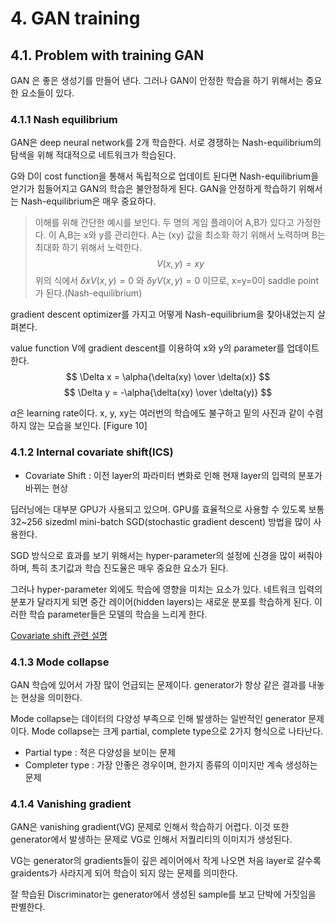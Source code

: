 # 4. GAN training
## 4.1. Problem with training GAN
GAN 은 좋은 생성기를 만들어 낸다. 그러나 GAN이 안정한 학습을 하기 위해서는 중요한 요소들이 있다.

### 4.1.1 Nash equilibrium
GAN은 deep neural network를 2개 학습한다. 서로 경쟁하는 Nash-equilibrium의 탐색을 위해 적대적으로 네트워크가 학습된다. 

G와 D이 cost function을 통해서 독립적으로 업데이트 된다면 Nash-equilibrium을 얻기가 힘들어지고 GAN의 학습은 불안정하게 된다. GAN을 안정하게 학습하기 위해서는 Nash-equilibrium은 매우 중요하다.

> 이해를 위해 간단한 예시를 보인다.
>두 명의 게임 플레이어 A,B가 있다고 가정한다. 이 A,B는 x와 y를 관리한다. A는 (xy) 값을 최소화 하기 위해서 노력하며 B는 최대화 하기 위해서 노력한다.
>$$
>V(x,y) = xy
>$$
> 위의 식에서 $\delta xV(x,y)=0$ 와 $\delta yV(x,y)=0$ 이므로, x=y=0이 saddle point가 된다.(Nash-equilibrium)

gradient descent optimizer를 가지고 어떻게 Nash-equilibrium을 찾아내었는지 살펴본다. 

value function V에 gradient descent를 이용하여 x와 y의 parameter를 업데이트 한다.
$$
\Delta x = \alpha{\delta(xy) \over \delta(x)}
$$
$$
\Delta y = -\alpha{\delta(xy) \over \delta(y)} 
$$

$\alpha$은 learning rate이다. x, y, xy는 여러번의 학습에도 불구하고 밑의 사진과 같이 수렴하지 않는 모습을 보인다.
[Figure 10]

### 4.1.2 Internal covariate shift(ICS)
- Covariate Shift : 이전 layer의 파라미터 변화로 인해 현재 layer의 입력의 분포가 바뀌는 현상

딥러닝에는 대부분 GPU가 사용되고 있으며. GPU를 효율적으로 사용할 수 있도록 보통 32~256 sizedml mini-batch SGD(stochastic gradient descent) 방법을 많이 사용한다.

SGD 방식으로 효과를 보기 위해서는 hyper-parameter의 설정에 신경을 많이 써줘야 하며, 특히 초기값과 학습 진도율은 매우 중요한 요소가 된다.

그러나 hyper-parameter 외에도 학습에 영향을 미치는 요소가 있다. 네트워크 입력의 분포가 달라지게 되면 중간 레이어(hidden layers)는 새로운 분포를 학습하게 된다. 이러한 학습 parameter들은 모델의 학습을 느리게 한다.

[Covariate shift 관련 설명](https://blog.naver.com/PostView.nhn?blogId=laonple&logNo=220808903260)

### 4.1.3 Mode collapse
GAN 학습에 있어서 가장 많이 언급되는 문제이다. generator가 항상 같은 결과를 내놓는 현상을 의미한다. 

Mode collapse는 데이터의 다양성 부족으로 인해 발생하는 일반적인 generator 문제이다. Mode collapse는 크게 partial, complete type으로 2가지 형식으로 나타난다.

- Partial type : 적은 다양성을 보이는 문제
- Completer type : 가장 안좋은 경우이며, 한가지 종류의 이미지만 계속 생성하는 문제

### 4.1.4 Vanishing gradient
GAN은 vanishing gradient(VG) 문제로 인해서 학습하기 어렵다. 이것 또한 generator에서 발생하는 문제로 VG로 인해서 저퀄리티의 이미지가 생성된다. 

VG는 generator의 gradients들이 깊은 레이어에서 작게 나오면 처음 layer로 갈수록 graidents가 사라지게 되어 학습이 되지 않는 문제를 의미한다.

잘 학습된 Discriminator는 generator에서 생성된 sample를 보고 단박에 거짓임을 판별한다. 
 

